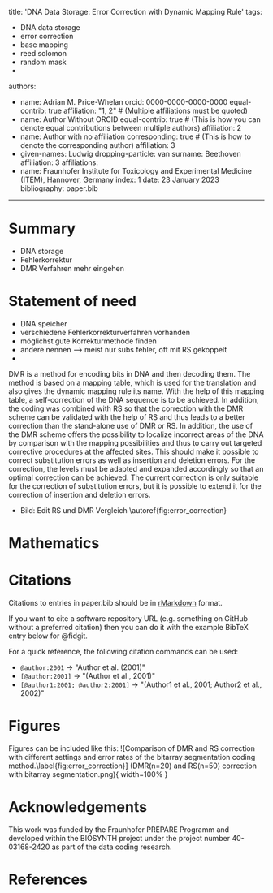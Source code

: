 title: 'DNA Data Storage: Error Correction with Dynamic Mapping Rule'
tags:
  - DNA data storage
  - error correction
  - base mapping
  - reed solomon
  - random mask
  - 
authors:
  - name: Adrian M. Price-Whelan
    orcid: 0000-0000-0000-0000
    equal-contrib: true
    affiliation: "1, 2" # (Multiple affiliations must be quoted)
  - name: Author Without ORCID
    equal-contrib: true # (This is how you can denote equal contributions between multiple authors)
    affiliation: 2
  - name: Author with no affiliation
    corresponding: true # (This is how to denote the corresponding author)
    affiliation: 3
  - given-names: Ludwig
    dropping-particle: van
    surname: Beethoven
    affiliation: 3
affiliations:
 - name: Fraunhofer Institute for Toxicology and Experimental Medicine (ITEM), Hannover, Germany
   index: 1
date: 23 January 2023
bibliography: paper.bib
---

# Summary

- DNA storage
- Fehlerkorrektur
- DMR Verfahren mehr eingehen

# Statement of need

- DNA speicher 
- verschiedene Fehlerkorrekturverfahren vorhanden
- möglichst gute Korrekturmethode finden 
- andere nennen --> meist nur subs fehler, oft mit RS gekoppelt
- 
DMR is a method for encoding bits in DNA and then decoding them. The method is based on a mapping table, which is used for the translation and also gives 
the dynamic mapping rule its name. With the help of this mapping table, a self-correction of the DNA sequence is to be achieved. In addition, the coding 
was combined with RS so that the correction with the DMR scheme can be validated with the help of RS and thus leads to a better correction than the stand-alone 
use of DMR or RS. 
In addition, the use of the DMR scheme offers the possibility to localize incorrect areas of the DNA by comparison with the mapping possibilities and thus 
to carry out targeted corrective procedures at the affected sites. This should make it possible to correct substitution errors as well as insertion and 
deletion errors. For the correction, the levels must be adapted and expanded accordingly so that an optimal correction can be achieved. The current correction 
is only suitable for the correction of substitution errors, but it is possible to extend it for the correction of insertion and deletion errors. 


- Bild: Edit RS und DMR Vergleich \autoref{fig:error_correction}


# Mathematics



# Citations

Citations to entries in paper.bib should be in
[rMarkdown](http://rmarkdown.rstudio.com/authoring_bibliographies_and_citations.html)
format.

If you want to cite a software repository URL (e.g. something on GitHub without a preferred
citation) then you can do it with the example BibTeX entry below for @fidgit.

For a quick reference, the following citation commands can be used:
- `@author:2001`  ->  "Author et al. (2001)"
- `[@author:2001]` -> "(Author et al., 2001)"
- `[@author1:2001; @author2:2001]` -> "(Author1 et al., 2001; Author2 et al., 2002)"

# Figures

Figures can be included like this:
![Comparison of DMR and RS correction with different settings and error rates of the bitarray segmentation coding method.\label{fig:error_correction}]
(DMR(n=20) and RS(n=50) correction with bitarray segmentation.png){ width=100% }


# Acknowledgements

This work was funded by the Fraunhofer PREPARE Programm and developed within the BIOSYNTH project under the project number 40-03168-2420 as part of the data 
coding research.

# References
